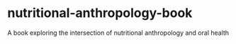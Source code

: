# nutritional-anthropology-book
A book exploring the intersection of nutritional anthropology and oral health
